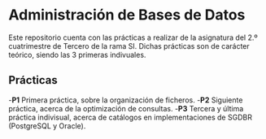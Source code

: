 # Administración de Bases de Datos

Este repositorio cuenta con las prácticas a realizar de la asignatura del 2.º cuatrimestre
de Tercero de la rama SI. Dichas prácticas son de carácter teórico, siendo las 3 primeras
indivuales.

## Prácticas
-**P1** Primera práctica, sobre la organización de ficheros.
-**P2** Siguiente práctica, acerca de la optimización de consultas.
-**P3** Tercera y última práctica indivisual, acerca de catálogos en implementaciones de SGDBR
        (PostgreSQL y Oracle).
